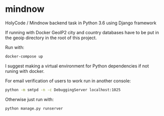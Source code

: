# mindnow

HolyCode / Mindnow backend task in Python 3.6 using Django framework

If running with Docker GeoIP2 city and country databases have to be put
in the geoip directory in the root of this project.

Run with:
```bash
docker-compose up
```

I suggest making a virtual environment for Python dependencies if not runing with docker.

For email verification of users to work run in another console:
```bash
python -m smtpd -n -c DebuggingServer localhost:1025
```

Otherwise just run with:
```bash
python manage.py runserver
```
